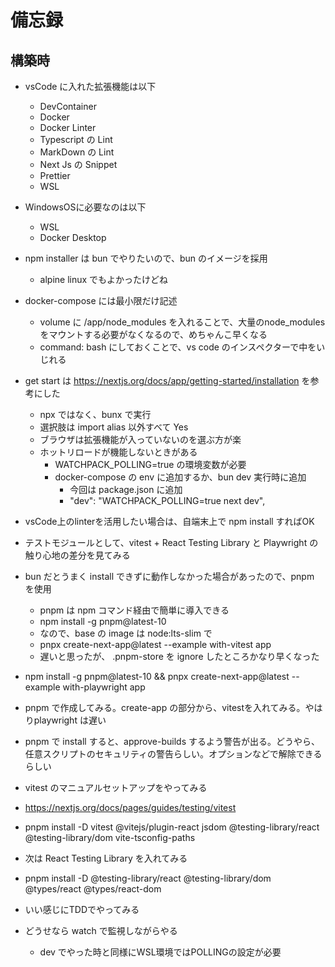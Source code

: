# 備忘録

## 構築時

- vsCode に入れた拡張機能は以下
  - DevContainer
  - Docker
  - Docker Linter
  - Typescript の Lint
  - MarkDown の Lint
  - Next Js の Snippet
  - Prettier
  - WSL
- WindowsOSに必要なのは以下
  - WSL
  - Docker Desktop
- npm installer は bun でやりたいので、bun のイメージを採用
  - alpine linux でもよかったけどね
- docker-compose には最小限だけ記述
  - volume に /app/node_modules を入れることで、大量のnode_modules をマウントする必要がなくなるので、めちゃんこ早くなる
  - command: bash にしておくことで、vs code のインスペクターで中をいじれる
- get start は <https://nextjs.org/docs/app/getting-started/installation> を参考にした
  - npx ではなく、bunx で実行
  - 選択肢は import alias 以外すべて Yes
  - ブラウザは拡張機能が入っていないのを選ぶ方が楽
  - ホットリロードが機能しないときがある
    - WATCHPACK_POLLING=true の環境変数が必要
    - docker-compose の env に追加するか、bun dev 実行時に追加
      - 今回は package.json に追加
      - "dev": "WATCHPACK_POLLING=true next dev",
- vsCode上のlinterを活用したい場合は、自端末上で npm install すればOK

- テストモジュールとして、vitest + React Testing Library と Playwright の触り心地の差分を見てみる
- bun だとうまく install できずに動作しなかった場合があったので、pnpm を使用
  - pnpm は npm コマンド経由で簡単に導入できる
  - npm install -g pnpm@latest-10
  - なので、base の image は node:lts-slim で
  - pnpx create-next-app@latest --example with-vitest app
  - 遅いと思ったが、 .pnpm-store を ignore したところかなり早くなった
- npm install -g pnpm@latest-10 && pnpx create-next-app@latest --example with-playwright app

- pnpm で作成してみる。create-app の部分から、vitestを入れてみる。やはりplaywright は遅い
- pnpm で install すると、approve-builds するよう警告が出る。どうやら、任意スクリプトのセキュリティの警告らしい。オプションなどで解除できるらしい
- vitest のマニュアルセットアップをやってみる
- <https://nextjs.org/docs/pages/guides/testing/vitest>
- pnpm install -D vitest @vitejs/plugin-react jsdom @testing-library/react @testing-library/dom vite-tsconfig-paths
- 次は React Testing Library を入れてみる
- pnpm install -D @testing-library/react @testing-library/dom @types/react @types/react-dom
- いい感じにTDDでやってみる
- どうせなら watch で監視しながらやる
  - dev でやった時と同様にWSL環境ではPOLLINGの設定が必要
